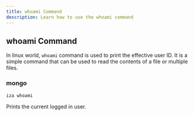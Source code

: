 ```yaml
---
title: whoami Command
description: Learn how to use the whoami command
---
```


## whoami Command

In linux world, `whoami` command is used to print the effective user ID. It is a simple command that can be used to read the contents of a file or multiple files.

### mongo

```bash
iza whoami
```

Prints the current logged in user.
